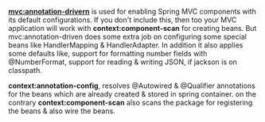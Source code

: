 **<mvc:annotation-drivern>** is used for enabling Spring MVC components with its default configurations. If you don't include this, then too your MVC application will work with **context:component-scan** for creating beans.
But mvc:annotation-driven does some extra job on configuring some special beans like HandlerMapping & HandlerAdapter.
In addition it also applies some defaults like, support for formatting number fields with @NumberFormat, support for reading & writing JSON, if jackson is on classpath.

**context:annotation-config**, resolves @Autowired & @Qualifier annotations for the beans which are already created & stored in spring container. on the contrary **context:component-scan** also scans the package for registering the beans & also wire the beans.
